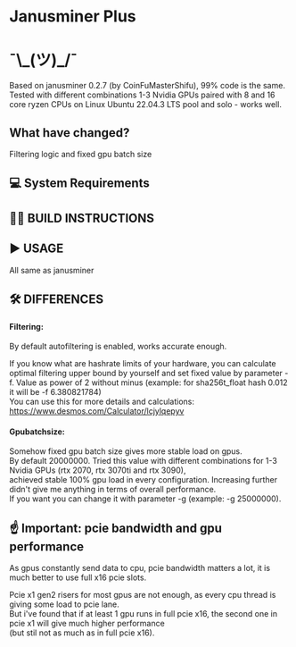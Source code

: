 # Janusminer Plus 
# ¯\\_(ツ)\_/¯
Based on janusminer 0.2.7 (by CoinFuMasterShifu),
99% code is the same.  
Tested with different combinations 1-3 Nvidia GPUs paired with 8 and 16 core ryzen CPUs on Linux Ubuntu 22.04.3 LTS pool and solo - works well.
##  What have changed?
Filtering logic and  fixed gpu batch size
## 💻 System Requirements
## 😵‍💫 BUILD INSTRUCTIONS

## ▶️ USAGE
All same as janusminer
## 🛠 DIFFERENCES
#### Filtering:
By default autofiltering is enabled, works accurate enough.

If you know what are hashrate limits of your hardware, you can calculate optimal filtering upper bound by yourself and set fixed value by parameter -f.
Value as power of 2 without minus (example: for sha256t_float hash 0.012 it will be -f 6.380821784)  
You can use this for more details and calculations: https://www.desmos.com/Calculator/lcjylqepyv
#### Gpubatchsize:
Somehow fixed gpu batch size gives more stable load on gpus.  
By default 20000000. Tried this value with different combinations for 1-3 Nvidia GPUs (rtx 2070, rtx 3070ti and rtx 3090),  
achieved stable 100% gpu load in every configuration.
Increasing further didn't give me anything in terms of overall performance.   
If you want you can change it with parameter -g (example: -g 25000000).
## ☝️ Important: pcie bandwidth and gpu performance
As gpus constantly send data to cpu, pcie bandwidth matters a lot, it is much better to use full x16 pcie slots.

Pcie x1 gen2 risers for most gpus are not enough, as every cpu thread is giving some load to pcie lane.   
But i've found that if at least 1 gpu runs in full pcie x16, the second one in pcie x1 will give much higher performance  
(but stil not as much as in full pcie x16).
